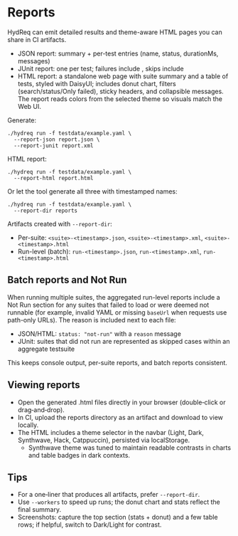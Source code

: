 # Reports

HydReq can emit detailed results and theme-aware HTML pages you can share in CI artifacts.

- JSON report: summary + per-test entries (name, status, durationMs, messages)
- JUnit report: one <testcase> per test; failures include <failure>, skips include <skipped/>
- HTML report: a standalone web page with suite summary and a table of tests, styled with DaisyUI; includes donut chart, filters (search/status/Only failed), sticky headers, and collapsible messages. The report reads colors from the selected theme so visuals match the Web UI.

Generate:
```
./hydreq run -f testdata/example.yaml \
  --report-json report.json \
  --report-junit report.xml
```

HTML report:
```
./hydreq run -f testdata/example.yaml \
  --report-html report.html
```

Or let the tool generate all three with timestamped names:
```
./hydreq run -f testdata/example.yaml \
  --report-dir reports
```

Artifacts created with `--report-dir`:
- Per-suite: `<suite>-<timestamp>.json`, `<suite>-<timestamp>.xml`, `<suite>-<timestamp>.html`
- Run-level (batch): `run-<timestamp>.json`, `run-<timestamp>.xml`, `run-<timestamp>.html`

## Batch reports and Not Run

When running multiple suites, the aggregated run-level reports include a Not Run section for any suites that failed to load or were deemed not runnable (for example, invalid YAML or missing `baseUrl` when requests use path-only URLs). The reason is included next to each file:

- JSON/HTML: `status: "not-run"` with a `reason` message
- JUnit: suites that did not run are represented as skipped cases within an aggregate testsuite

This keeps console output, per-suite reports, and batch reports consistent.

## Viewing reports

- Open the generated .html files directly in your browser (double‑click or drag‑and‑drop).
- In CI, upload the reports directory as an artifact and download to view locally.
- The HTML includes a theme selector in the navbar (Light, Dark, Synthwave, Hack, Catppuccin), persisted via localStorage.
  - Synthwave theme was tuned to maintain readable contrasts in charts and table badges in dark contexts.

## Tips

- For a one‑liner that produces all artifacts, prefer `--report-dir`.
- Use `--workers` to speed up runs; the donut chart and stats reflect the final summary.
- Screenshots: capture the top section (stats + donut) and a few table rows; if helpful, switch to Dark/Light for contrast.
